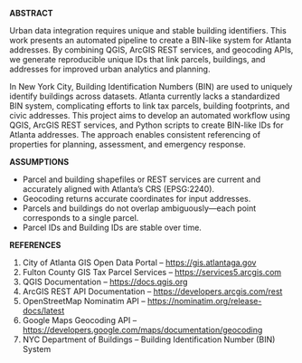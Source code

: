 **ABSTRACT**

Urban data integration requires unique and stable building identifiers. This work presents an automated pipeline to create a BIN-like system for Atlanta addresses. 
By combining QGIS, ArcGIS REST services, and geocoding APIs, we generate reproducible unique IDs that link parcels, buildings, and addresses for improved urban analytics and planning.

In New York City, Building Identification Numbers (BIN) are used to uniquely identify buildings across datasets. Atlanta currently lacks a standardized BIN system, complicating efforts to link tax parcels, building footprints, and civic addresses. This project aims to develop an automated workflow using QGIS, ArcGIS REST services, and Python scripts to create BIN-like IDs for Atlanta addresses. The approach enables consistent referencing of properties for planning, assessment, and emergency response.

**ASSUMPTIONS**

- Parcel and building shapefiles or REST services are current and accurately aligned with Atlanta’s CRS (EPSG:2240).
- Geocoding returns accurate coordinates for input addresses.
- Parcels and buildings do not overlap ambiguously—each point corresponds to a single parcel.
- Parcel IDs and Building IDs are stable over time.


**REFERENCES**
1. City of Atlanta GIS Open Data Portal – https://gis.atlantaga.gov
2. Fulton County GIS Tax Parcel Services – https://services5.arcgis.com
3. QGIS Documentation – https://docs.qgis.org
4. ArcGIS REST API Documentation – https://developers.arcgis.com/rest
5. OpenStreetMap Nominatim API – https://nominatim.org/release-docs/latest
6. Google Maps Geocoding API – https://developers.google.com/maps/documentation/geocoding
7. NYC Department of Buildings – Building Identification Number (BIN) System

   

